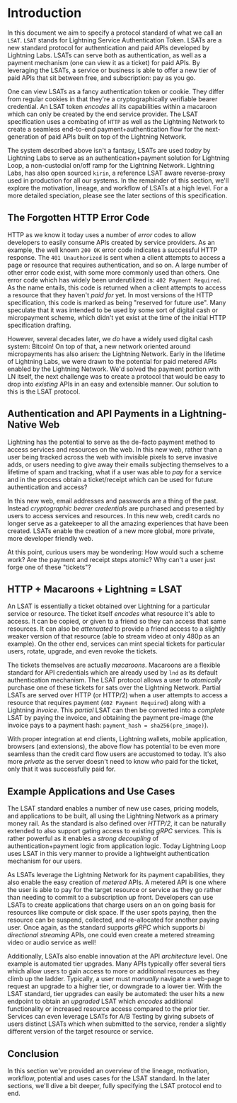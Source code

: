 # Introduction

In this document we aim to specify a protocol standard of what we call an `LSAT`. `LSAT` stands for Lightning Service Authentication Token. LSATs are a new standard protocol for authentication and paid APIs developed by Lightning Labs. LSATs can serve both as authentication, as well as a payment mechanism \(one can view it as a ticket\) for paid APIs. By leveraging the LSATs, a service or business is able to offer a new tier of paid APIs that sit between free, and subscription: pay as you go.

One can view LSATs as a fancy authentication token or cookie. They differ from regular cookies in that they're a cryptographically verifiable bearer credential. An LSAT token _encodes_ all its capabilities within a macaroon which can only be created by the end service provider. The LSAT specification uses a combating of `HTTP` as well as the Lightning Network to create a seamless end-to-end payment+authentication flow for the next-generation of paid APIs built on top of the Lightning Network.

The system described above isn't a fantasy, LSATs are used _today_ by Lightning Labs to serve as an authentication+payment solution for Lightning Loop, a non-custodial on/off ramp for the Lightning Network. Lightning Labs, has also open sourced `kirin`, a reference LSAT aware reverse-proxy used in production for all our systems. In the remainder of this section, we'll explore the motivation, lineage, and workflow of LSATs at a high level. For a more detailed speciation, please see the later sections of this specification.

## The Forgotten HTTP Error Code

HTTP as we know it today uses a number of _error_ codes to allow developers to easily consume APIs created by service providers. As an example, the well known `200 OK` error code indicates a successful HTTP response. The `401 Unauthorized` is sent when a client attempts to access a page or resource that requires authentication, and so on. A large number of other error code exist, with some more commonly used than others. One error code which has widely been underutilized is: `402 Payment Required`. As the name entails, this code is returned when a client attempts to access a resource that they haven't _paid for_ yet. In most versions of the HTTP specification, this code is marked as being "reserved for future use". Many speculate that it was intended to be used by some sort of digital cash or micropayment scheme, which didn't yet exist at the time of the initial HTTP specification drafting.

However, several decades later, we _do_ have a widely used digital cash system: Bitcoin! On top of that, a new network oriented around micropayments has also arisen: the Lightning Network. Early in the lifetime of Lightning Labs, we were drawn to the potential for paid metered APIs enabled by the Lightning Network. We'd solved the payment portion with LN itself, the next challenge was to create a protocol that would be easy to drop into _existing_ APIs in an easy and extensible manner. Our solution to this is the LSAT protocol.

## Authentication and API Payments in a Lightning-Native Web

Lightning has the potential to serve as the de-facto payment method to access services and resources on the web. In this new web, rather than a user being tracked across the web with invisible pixels to serve invasive adds, or users needing to give away their emails subjecting themselves to a lifetime of spam and tracking, what if a user was able to _pay_ for a service and in the process obtain a ticket/receipt which can be used for future authentication and access?

In this new web, email addresses and passwords are a thing of the past. Instead _cryptographic bearer credentials_ are purchased and presented by users to access services and resources. In this new web, credit cards no longer serve as a gatekeeper to all the amazing experiences that have been created. LSATs enable the creation of a new more global, more private, more developer friendly web.

At this point, curious users may be wondering: How would such a scheme work? Are the payment and receipt steps atomic? Why can't a user just forge one of these "tickets"?

## HTTP + Macaroons + Lightning = LSAT

An LSAT is essentially a ticket obtained over Lightning for a particular service or resource. The ticket itself _encodes_ what resource it's able to access. It can be copied, or given to a friend so they can access that same resources. It can also be _attenuated_ to provide a friend access to a slightly weaker version of that resource \(able to stream video at only 480p as an example\). On the other end, services can mint special tickets for particular users, rotate, upgrade, and even revoke the tickets.

The tickets themselves are actually _macaroons_. Macaroons are a flexible standard for API credentials which are already used by `lnd` as its default authentication mechanism. The LSAT protocol allows a user to _atomically_ purchase one of these tickets for sats over the Lightning Network. Partial LSATs are served over HTTP \(or HTTP/2\) when a user attempts to access a resource that requires payment \(`402 Payment Required`\) along with a Lightning _invoice_. This _partial_ LSAT can then be converted into a _complete_ LSAT by paying the invoice, and obtaining the payment pre-image \(the invoice pays to a payment hash: `payment_hash = sha256(pre_image)`\).

With proper integration at end clients, Lightning wallets, mobile application, browsers \(and extensions\), the above flow has potential to be even more seamless than the credit card flow users are accustomed to today. It's also more _private_ as the server doesn't need to know _who_ paid for the ticket, only that it was successfully paid for.

## Example Applications and Use Cases

The LSAT standard enables a number of new use cases, pricing models, and applications to be built, all using the Lightning Network as a primary money rail. As the standard is also defined over _HTTP/2_, it can be naturally extended to also support gating access to existing _gRPC_ services. This is rather powerful as it enables a _strong decoupling_ of authentication+payment logic from application logic. Today Lightning Loop uses LSAT in this very manner to provide a lightweight authentication mechanism for our users.

As LSATs leverage the Lightning Network for its payment capabilities, they also enable the easy creation of _metered_ APIs. A metered API is one where the user is able to pay for the target resource or service as they go rather than needing to commit to a subscription up front. Developers can use LSATs to create applications that charge users on an on going basis for resources like compute or disk space. If the user spots paying, then the resource can be suspend, collected, and re-allocated for another paying user. Once again, as the standard supports _gRPC_ which supports _bi directional streaming_ APIs, one could even create a metered streaming video or audio service as well!

Additionally, LSATs also enable innovation at the API _architecture_ level. One example is automated tier upgrades. Many APIs typically offer several tiers which allow users to gain access to more or additional resources as they climb up the ladder. Typically, a user must _manually_ navigate a web-page to request an upgrade to a higher tier, or downgrade to a lower tier. With the LSAT standard, tier upgrades can easily be automated: the user hits a new endpoint to obtain an _upgraded_ LSAT which _encodes_ additional functionality or increased resource access compared to the prior tier. Services can even leverage LSATs for A/B Testing by giving subsets of users distinct LSATs which when submitted to the service, render a slightly different version of the target resource or service.

## Conclusion

In this section we've provided an overview of the lineage, motivation, workflow, potential and uses cases for the LSAT standard. In the later sections, we'll dive a bit deeper, fully specifying the LSAT protocol end to end.

